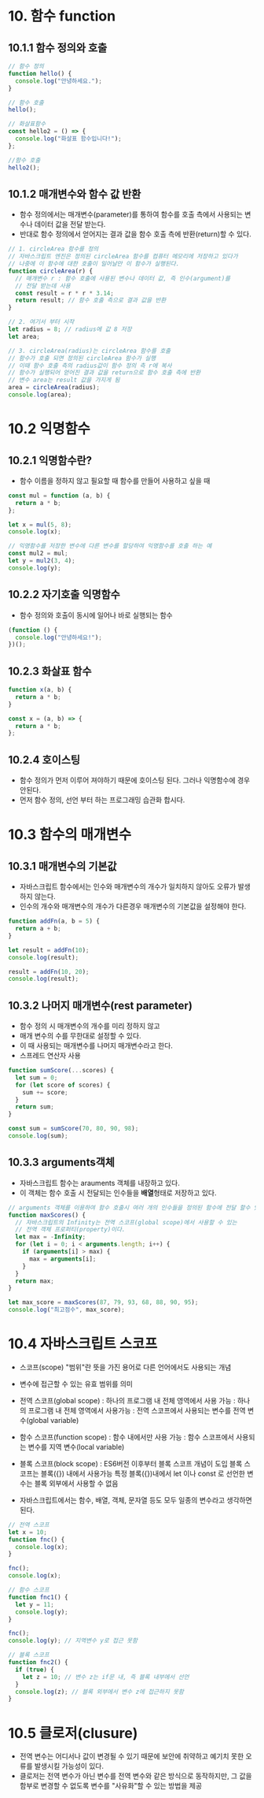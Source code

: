 # 10. 함수 function

## 10.1.1 함수 정의와 호출

```js
// 함수 정의
function hello() {
  console.log("안녕하세요.");
}

// 함수 호출
hello();

// 화살표함수
const hello2 = () => {
  console.log("화살표 함수입니다!");
};

//함수 호출
hello2();
```

## 10.1.2 매개변수와 함수 값 반환

- 함수 정의에서는 매개변수(parameter)를 통하여 함수를 호출 측에서 사용되는
  변수나 데이터 값을 전달 받는다.
- 반대로 함수 정의에서 얻어지는 결과 값을 함수 호출 측에 반환(return)할 수 있다.

```js
// 1. circleArea 함수를 정의
// 자바스크립트 엔진은 정의된 circleArea 함수를 컴퓨터 메모리에 저장하고 있다가
// 나중에 이 함수에 대한 호출이 일어날만 이 함수가 실행된다.
function circleArea(r) {
  // 매개변수 r : 함수 호출에 사용된 변수나 데이터 값, 즉 인수(argument)를
  // 전달 받는데 사용
  const result = r * r * 3.14;
  return result; // 함수 호출 측으로 결과 값을 반환
}

// 2. 여기서 부터 시작
let radius = 8; // radius에 값 8 저장
let area;

// 3. circleArea(radius)는 circleArea 함수를 호출
// 함수가 호출 되면 정의된 circleArea 함수가 실행
// 이때 함수 호출 측의 radius값이 함수 정의 측 r에 복사
// 함수가 실행되어 얻어진 결과 값을 return으로 함수 호출 측에 반환
// 변수 area는 result 값을 가지게 됨
area = circleArea(radius);
console.log(area);
```

# 10.2 익명함수

## 10.2.1 익명함수란?

- 함수 이름을 정하지 않고 필요할 때 함수를 만들어 사용하고 싶을 때

```js
const mul = function (a, b) {
  return a * b;
};

let x = mul(5, 8);
console.log(x);

// 익명함수를 저장한 변수에 다른 변수를 할당하여 익명함수를 호출 하는 예
const mul2 = mul;
let y = mul2(3, 4);
console.log(y);
```

## 10.2.2 자기호출 익명함수

- 함수 정의와 호출이 동시에 일어나 바로 실행되는 함수

```js
(function () {
  console.log("안녕하세요!");
})();
```

## 10.2.3 화살표 함수

```js
function x(a, b) {
  return a * b;
}

const x = (a, b) => {
  return a * b;
};
```

## 10.2.4 호이스팅

- 함수 정의가 먼저 이루어 져야하기 때문에 호이스팅 된다. 그러나 익명함수에 경우 안된다.
- 먼저 함수 정의, 선언 부터 하는 프로그래밍 습관화 합시다.

# 10.3 함수의 매개변수

## 10.3.1 매개변수의 기본값

- 자바스크립트 함수에서는 인수와 매개변수의 개수가 일치하지 않아도 오류가 발생하지 않는다.
- 인수의 개수와 매개변수의 개수가 다른경우 매개변수의 기본값을 설정해야 한다.

```js
function addFn(a, b = 5) {
  return a + b;
}

let result = addFn(10);
console.log(result);

result = addFn(10, 20);
console.log(result);
```

## 10.3.2 나머지 매개변수(rest parameter)

- 함수 정의 시 매개변수의 개수를 미리 정하지 않고
- 매개 변수의 수를 무한대로 설정할 수 있다.
- 이 때 사용되는 매개변수를 나머지 매개변수라고 한다.
- 스프레드 연산자 사용

```js
function sumScore(...scores) {
  let sum = 0;
  for (let score of scores) {
    sum += score;
  }
  return sum;
}

const sum = sumScore(70, 80, 90, 98);
console.log(sum);
```

## 10.3.3 arguments객체

- 자바스크립트 함수는 arauments 객체를 내장하고 있다.
- 이 객체는 함수 호출 시 전달되는 인수들을 **배열**형태로 저장하고 있다.

```js
// arguments 객체를 이용하여 함수 호출시 여러 개의 인수들을 정의된 함수에 전달 할수 있다.
function maxScores() {
  // 자바스크립트의 Infinity는 전역 스코프(global scope)에서 사용할 수 있는
  // 전역 객체 프로퍼티(property)이다.
  let max = -Infinity;
  for (let i = 0; i < arguments.length; i++) {
    if (arguments[i] > max) {
      max = arguments[i];
    }
  }
  return max;
}

let max_score = maxScores(87, 79, 93, 68, 88, 90, 95);
console.log("최고점수", max_score);
```

# 10.4 자바스크립트 스코프

- 스코프(scope) "범위"란 뜻을 가진 용어로 다른 언어에서도 사용되는 개념
- 변수에 접근할 수 있는 유효 범위를 의미
- 전역 스코프(global scope) : 하나의 프로그램 내 전체 영역에서 사용 가능
  : 하나의 프로그램 내 전체 영역에서 사용가능
  : 전역 스코프에서 사용되는 변수를 전역 변수(global variable)
- 함수 스코프(function scope)
  : 함수 내에서만 사용 가능
  : 함수 스코프에서 사용되는 변수를 지역 변수(local variable)

- 블록 스코프(block scope) : ES6버전 이후부터 블록 스코프 개념이 도입
  블록 스코프는 블록({}) 내에서 사용가능
  특정 블록({})내에서 let 이나 const 로 선언한 변수는 블록 외부에서 사용할 수 없음

- 자바스크립트에서는 함수, 배열, 객체, 문자열 등도 모두 일종의 변수라고 생각하면 된다.

```js
// 전역 스코프
let x = 10;
function fnc() {
  console.log(x);
}

fnc();
console.log(x);

// 함수 스코프
function fnc1() {
  let y = 11;
  console.log(y);
}

fnc();
console.log(y); // 지역변수 y로 접근 못함

// 블록 스코프
function fnc2() {
  if (true) {
    let z = 10; // 변수 z는 if문 내, 즉 블록 내부에서 선언
  }
  console.log(z); // 블록 외부에서 변수 z에 접근하지 못함
}
```

# 10.5 클로저(clusure)

- 전역 변수는 어디서나 값이 변경될 수 있기 때문에 보안에 취약하고 예기치 못한 오류를 발생시킬 가능성이 있다.
- 클로저는 전역 변수가 아닌 변수를 전역 변수와 같은 방식으로 동작하지만, 그 값을 함부로 변경할 수 없도록 변수를 "사유화"할 수 있는 방법을 제공
